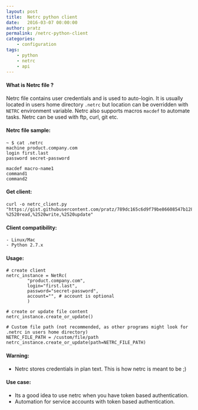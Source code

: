 ```yaml
---
layout: post
title:  Netrc python client
date:   2016-03-07 00:00:00
author: pratz
permalink: /netrc-python-client
categories:
    - configuration
tags:
    - python
    - netrc
    - api
---
```


#### What is Netrc file ?
Netrc file contains user credentials and is used to auto-login. It is usually located in users home directory `.netrc` but location can be overridden with `NETRC` environment variable. Netrc also supports macros `macdef` to automate tasks. Netrc can be used with ftp, curl, git etc.


#### Netrc file sample:

    ~ $ cat .netrc
    machine product.company.com
    login first.last
    password secret-password

    macdef macro-name1
    command1
    command2


#### Get client:

    curl -o netrc_client.py  "https://gist.githubusercontent.com/pratz/789dc165c6d9f79be86608547b128c69/raw/41fb7796f6b6d0a09ac5ddeaf8c79de30a2387ed/NetRc%2520-%2520read,%2520write,%2520update"


#### Client compatibility:
    - Linux/Mac
    - Python 2.7.x


#### Usage:

    # create client
    netrc_instance = NetRc(
            "product.company.com",
            login="first.last",
            password="secret-password",
            account="", # account is optional
            )

    # create or update file content
    netrc_instance.create_or_update()

    # Custom file path (not recommended, as other programs might look for .netrc in users home directory)
    NETRC_FILE_PATH = /custom/file/path
    netrc_instance.create_or_update(path=NETRC_FILE_PATH)


#### Warning:
- Netrc stores credentials in plan text. This is how netrc is meant to be ;)


#### Use case:
- Its a good idea to use netrc when you have token based authentication.
- Automation for service accounts with token based authentication.
